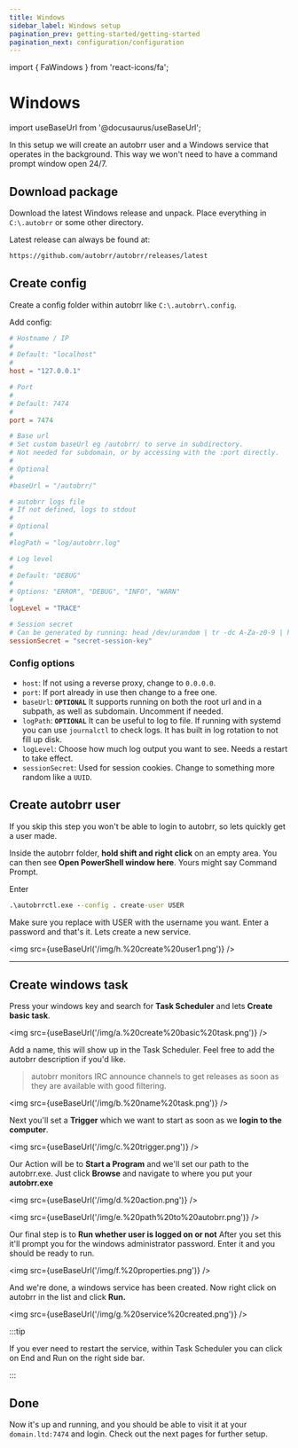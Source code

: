```yaml
---
title: Windows
sidebar_label: Windows setup
pagination_prev: getting-started/getting-started
pagination_next: configuration/configuration
---
```


import { FaWindows } from 'react-icons/fa';

# Windows <FaWindows />

import useBaseUrl from '@docusaurus/useBaseUrl';

In this setup we will create an autobrr user and a Windows service that operates in the background. This way we won't need to have a command prompt window open 24/7.

## Download package

Download the latest Windows release and unpack. Place everything in `C:\.autobrr` or some other directory.

Latest release can always be found at:

```bash
https://github.com/autobrr/autobrr/releases/latest
```

## Create config

Create a config folder within autobrr like `C:\.autobrr\.config`.

Add config:

```toml title="config.toml"
# Hostname / IP
#
# Default: "localhost"
#
host = "127.0.0.1"

# Port
#
# Default: 7474
#
port = 7474

# Base url
# Set custom baseUrl eg /autobrr/ to serve in subdirectory.
# Not needed for subdomain, or by accessing with the :port directly.
#
# Optional
#
#baseUrl = "/autobrr/"

# autobrr logs file
# If not defined, logs to stdout
#
# Optional
#
#logPath = "log/autobrr.log"

# Log level
#
# Default: "DEBUG"
#
# Options: "ERROR", "DEBUG", "INFO", "WARN"
#
logLevel = "TRACE"

# Session secret
# Can be generated by running: head /dev/urandom | tr -dc A-Za-z0-9 | head -c16
sessionSecret = "secret-session-key"
```

### Config options

- `host`: If not using a reverse proxy, change to `0.0.0.0`.
- `port`: If port already in use then change to a free one.
- `baseUrl`: **`OPTIONAL`** It supports running on both the root url and in a subpath, as well as subdomain. Uncomment if needed.
- `logPath`: **`OPTIONAL`** It can be useful to log to file. If running with systemd you can use `journalctl` to check logs. It has built in log rotation to not fill up disk.
- `logLevel`: Choose how much log output you want to see. Needs a restart to take effect.
- `sessionSecret`: Used for session cookies. Change to something more random like a `UUID`.

## Create autobrr user

If you skip this step you won't be able to login to autobrr, so lets quickly get a user made.

Inside the autobrr folder, **hold shift and right click** on an empty area. You can then see **Open PowerShell window here**. Yours might say Command Prompt.

Enter

```cmd
.\autobrrctl.exe --config . create-user USER
```

Make sure you replace with USER with the username you want. Enter a password and that's it. Lets create a new service.

<img src={useBaseUrl('/img/h.%20create%20user1.png')} />

---

## Create windows task

Press your windows key and search for **Task Scheduler** and lets **Create basic task**.

<img src={useBaseUrl('/img/a.%20create%20basic%20task.png')} />

Add a name, this will show up in the Task Scheduler. Feel free to add the autobrr description if you'd like.

> autobrr monitors IRC announce channels to get releases as soon as they are available with good filtering.

<img src={useBaseUrl('/img/b.%20name%20task.png')} />

Next you'll set a **Trigger** which we want to start as soon as we **login to the computer**.

<img src={useBaseUrl('/img/c.%20trigger.png')} />

Our Action will be to **Start a Program** and we'll set our path to the autobrr.exe. Just click **Browse** and navigate to where you put your **autobrr.exe**

<img src={useBaseUrl('/img/d.%20action.png')} />

<img src={useBaseUrl('/img/e.%20path%20to%20autobrr.png')} />

Our final step is to **Run whether user is logged on or not** After you set this it'll prompt you for the windows administrator password. Enter it and you should be ready to run.

<img src={useBaseUrl('/img/f.%20properties.png')} />

And we're done, a windows service has been created. Now right click on autobrr in the list and click **Run.**

<img src={useBaseUrl('/img/g.%20service%20created.png')} />

:::tip

If you ever need to restart the service, within Task Scheduler you can click on End and Run on the right side bar.

:::

## Done

Now it's up and running, and you should be able to visit it at your `domain.ltd:7474` and login. Check out the next pages for further setup.
